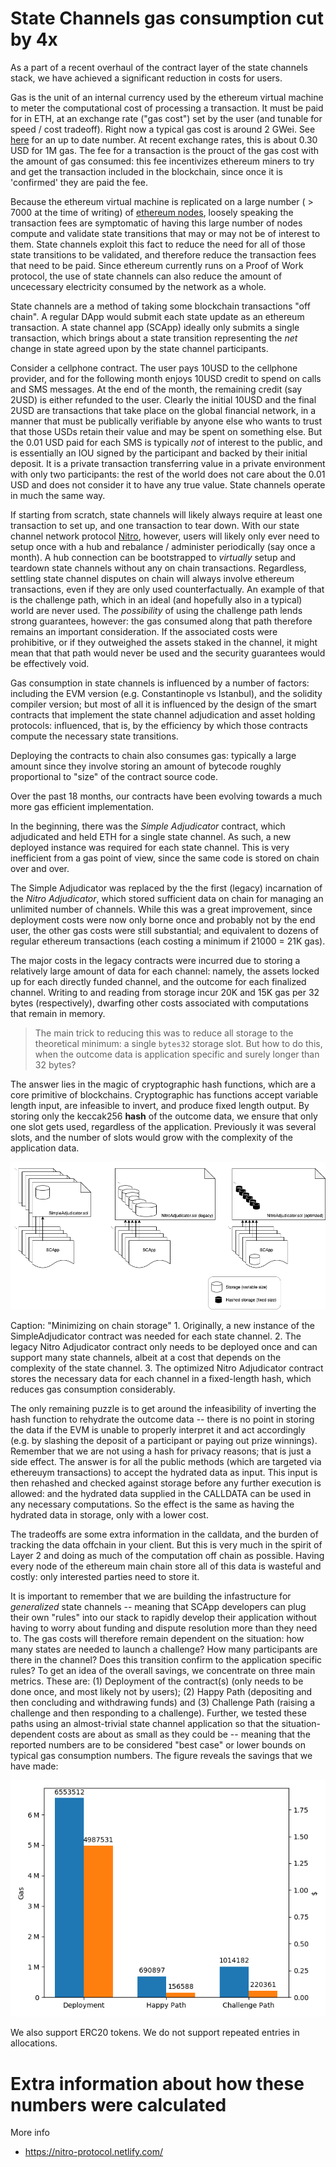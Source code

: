 # State Channels gas consumption cut by 4x

As a part of a recent overhaul of the contract layer of the state channels stack, we have achieved a significant reduction in costs for users.

Gas is the unit of an internal currency used by the ethereum virtual machine to meter the computational cost of processing a transaction. It must be paid for in ETH, at an exchange rate ("gas cost") set by the user (and tunable for speed / cost tradeoff). Right now a typical gas cost is around 2 GWei. See [here](https://ethgasstation.info/) for an up to date number. At recent exchange rates, this is about 0.30 USD for 1M gas. The fee for a transaction is the prouct of the gas cost with the amount of gas consumed: this fee incentivizes ethereum miners to try and get the transaction included in the blockchain, since once it is 'confirmed' they are paid the fee.

Because the ethereum virtual machine is replicated on a large number ( > 7000 at the time of writing) of [ethereum nodes](https://www.ethernodes.org/), loosely speaking the transaction fees are symptomatic of having this large number of nodes compute and validate state transitions that may or may not be of interest to them. State channels exploit this fact to reduce the need for all of those state transitions to be validated, and therefore reduce the transaction fees that need to be paid. Since ethereum currently runs on a Proof of Work protocol, the use of state channels can also reduce the amount of uncecessary electricity consumed by the network as a whole.

State channels are a method of taking some blockchain transactions "off chain". A regular DApp would submit each state update as an ethereum transaction. A state channel app (SCApp) ideally only submits a single transaction, which brings about a state transition representing the _net_ change in state agreed upon by the state channel participants.

Consider a cellphone contract. The user pays 10USD to the cellphone provider, and for the following month enjoys 10USD credit to spend on calls and SMS messages. At the end of the month, the remaining credit (say 2USD) is either refunded to the user. Clearly the initial 10USD and the final 2USD are transactions that take place on the global financial network, in a manner that must be publically verifiable by anyone else who wants to trust that those USDs retain their value and may be spent on something else. But the 0.01 USD paid for each SMS is typically _not_ of interest to the public, and is essentially an IOU signed by the participant and backed by their initial deposit. It is a private transaction transferring value in a private environment with only two participants: the rest of the world does not care about the 0.01 USD and does not consider it to have any true value. State channels operate in much the same way.

If starting from scratch, state channels will likely always require at least one transaction to set up, and one transaction to tear down.
With our state channel network protocol [Nitro](https://magmo.com/nitro-protocol.pdf), however, users will likely only ever need to setup once with a hub and rebalance / administer periodically (say once a month). A hub connection can be bootstrapped to _virtually_ setup and teardown state channels without any on chain transactions. Regardless, settling state channel disputes on chain will always involve ethereum transactions, even if they are only used counterfactually. An example of that is the challenge path, which in an ideal (and hopefully also in a typical) world are never used. The _possibility_ of using the challenge path lends strong guarantees, however: the gas consumed along that path therefore remains an important consideration. If the associated costs were prohibitive, or if they outweighed the assets staked in the channel, it might mean that that path would never be used and the security guarantees would be effectively void.

Gas consumption in state channels is influenced by a number of factors: including the EVM version (e.g. Constantinople vs Istanbul), and the solidity compiler version; but most of all it is influenced by the design of the smart contracts that implement the state channel adjudication and asset holding protocols: influenced, that is, by the efficiency by which those contracts compute the necessary state transitions.

Deploying the contracts to chain also consumes gas: typically a large amount since they involve storing an amount of bytecode roughly proportional to "size" of the contract source code.

Over the past 18 months, our contracts have been evolving towards a much more gas efficient implementation.

In the beginning, there was the _Simple Adjudicator_ contract, which adjudicated and held ETH for a single state channel. As such, a new deployed instance was required for each state channel. This is very inefficient from a gas point of view, since the same code is stored on chain over and over.

The Simple Adjudicator was replaced by the the first (legacy) incarnation of the _Nitro Adjudicator_, which stored sufficient data on chain for managing an unlimited number of channels. While this was a great improvement, since deployment costs were now only borne once and probably not by the end user, the other gas costs were still substantial; and equivalent to dozens of regular ethereum transactions (each costing a minimum if 21000 = 21K gas).

The major costs in the legacy contracts were incurred due to storing a relatively large amount of data for each channel: namely, the assets locked up for each directly funded channel, and the outcome for each finalized channel. Writing to and reading from storage incur 20K and 15K gas per 32 bytes (respectively), dwarfing other costs associated with computations that remain in memory.

> The main trick to reducing this was to reduce all storage to the theoretical minimum: a single `bytes32` storage slot. But how to do this, when the outcome data is application specific and surely longer than 32 bytes?

The answer lies in the magic of cryptographic hash functions, which are a core primitive of blockchains. Cryptographic has functions accept variable length input, are infeasible to invert, and produce fixed length output. By storing only the keccak256 **hash** of the outcome data, we ensure that only one slot gets used, regardless of the application. Previously it was several slots, and the number of slots would grow with the complexity of the application data.

![Optimization](./optimization.png)

Caption: "Minimizing on chain storage" 1. Originally, a new instance of the SimpleAdjudicator contract was needed for each state channel. 2. The legacy Nitro Adjudicator contract only needs to be deployed once and can support many state channels, albeit at a cost that depends on the complexity of the state channel. 3. The optimized Nitro Adjudicator contract stores the necessary data for each channel in a fixed-length hash, which reduces gas consumption considerably.

The only remaining puzzle is to get around the infeasibility of inverting the hash function to rehydrate the outcome data -- there is no point in storing the data if the EVM is unable to properly interpret it and act accordingly (e.g. by slashing the deposit of a participant or paying out prize winnings). Remember that we are not using a hash for privacy reasons; that is just a side effect. The answer is for all the public methods (which are targeted via ethereuym transactions) to accept the hydrated data as input. This input is then rehashed and checked against storage before any further execution is allowed: and the hydrated data supplied in the CALLDATA can be used in any necessary computations. So the effect is the same as having the hydrated data in storage, only with a lower cost.

The tradeoffs are some extra information in the calldata, and the burden of tracking the data offchain in your client. But this is very much in the spirit of Layer 2 and doing as much of the computation off chain as possible. Having every node of the ethereum main chain store all of this data is wasteful and costly: only interested parties need to store it.

It is important to remember that we are building the infastructure for _generalized_ state channels -- meaning that SCApp developers can plug their own "rules" into our stack to rapidly develop their application without having to worry about funding and dispute resolution more than they need to. The gas costs will therefore remain dependent on the situation: how many states are needed to launch a challenge? How many participants are there in the channel? Does this transition confirm to the application specific rules? To get an idea of the overall savings, we concentrate on three main metrics. These are: (1) Deployment of the contract(s) (only needs to be done once, and most likely not by users); (2) Happy Path (depositing and then concluding and withdrawing funds) and (3) Challenge Path (raising a challenge and then responding to a challenge). Further, we tested these paths using an almost-trivial state channel application so that the situation-dependent costs are about as small as they could be -- meaning that the reported numbers are to be considered "best case" or lower bounds on typical gas consumption numbers. The figure reveals the savings that we have made:

![Gas Savings](./gas-savings.png)

We also support ERC20 tokens. We do not support repeated entries in allocations.

# Extra information about how these numbers were calculated

More info

- https://nitro-protocol.netlify.com/
